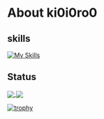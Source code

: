 # About ki0i0ro0

## skills

[![My Skills](https://skillicons.dev/icons?i=js,ts,html,css,sass,react,vue,graphql,nextjs,nuxtjs,materialui,vite,webpack,rollupjs,nodejs,jest,express,postman,prisma,nginx,dynamodb,postgres,mysql,redis,lua,docker,git,github,githubactions,gitlab,linux,md,vscode,aws,gcp,azure,firebase,vercel,heroku,cs,dotnet,powershell,visualstudio,php,wordpress)](https://skillicons.dev)

## Status
<a href="https://github.com/ki0i0ro0/github-readme-stats">
  <img align="center" src="https://github-readme-stats.vercel.app/api/top-langs/?username=ki0i0ro0&layout=compact" />
</a>
<a href="https://github.com/ki0i0ro0/github-readme-stats">
  <img align="center" src="https://github-readme-stats.vercel.app/api?username=ki0i0ro0" />
</a>

[![trophy](https://github-profile-trophy.vercel.app/?username=ki0i0ro0)](https://github.com/ki0i0ro0/github-profile-trophy)

<!--
**ki0i0ro0/ki0i0ro0** is a ✨ _special_ ✨ repository because its `README.md` (this file) appears on your GitHub profile.

Here are some ideas to get you started:

- 🔭 I’m currently working on ...
- 🌱 I’m currently learning ...
- 👯 I’m looking to collaborate on ...
- 🤔 I’m looking for help with ...
- 💬 Ask me about ...
- 📫 How to reach me: ...
- 😄 Pronouns: ...
- ⚡ Fun fact: ...
-->
